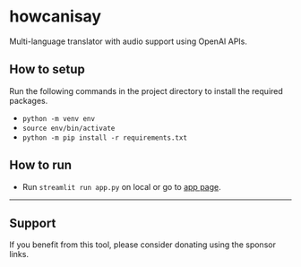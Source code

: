 howcanisay
==========

Multi-language translator with audio support using OpenAI APIs.


## How to setup

Run the following commands in the project directory to install the required packages.

* `python -m venv env`
* `source env/bin/activate`
* `python -m pip install -r requirements.txt`


## How to run

* Run `streamlit run app.py` on local or go to [app page](https://howcanisay.streamlit.app/).


---

## Support

If you benefit from this tool, please consider donating using the sponsor links.
